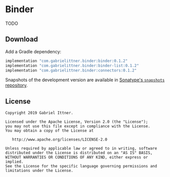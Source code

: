 # Binder

TODO

## Download

Add a Gradle dependency:

```groovy
implementation "com.gabrielittner.binder:binder:0.1.2"
implementation "com.gabrielittner.binder:binder-list:0.1.2"
implementation "com.gabrielittner.binder:connectors:0.1.2"
```

Snapshots of the development version are available in [Sonatype's `snapshots` repository][snap].

## License

```
Copyright 2019 Gabriel Ittner.

Licensed under the Apache License, Version 2.0 (the "License");
you may not use this file except in compliance with the License.
You may obtain a copy of the License at

   http://www.apache.org/licenses/LICENSE-2.0

Unless required by applicable law or agreed to in writing, software
distributed under the License is distributed on an "AS IS" BASIS,
WITHOUT WARRANTIES OR CONDITIONS OF ANY KIND, either express or implied.
See the License for the specific language governing permissions and
limitations under the License.
```



 [snap]: https://oss.sonatype.org/content/repositories/snapshots/
